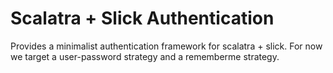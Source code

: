 # Scalatra + Slick Authentication

Provides a minimalist authentication framework for scalatra + slick.
For now we target a user-password strategy and a rememberme strategy.
